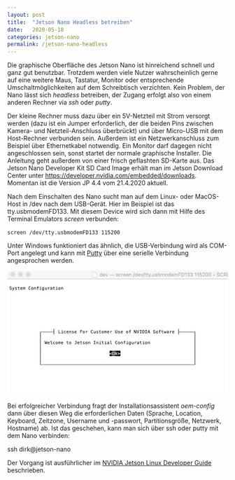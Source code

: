 ```yaml
---
layout: post
title:  "Jetson Nano Headless betreiben"
date:   2020-05-18
categories: jetson-nano
permalink: /jetson-nano-headless
---
```


Die graphische Oberfläche des Jetson Nano ist hinreichend schnell und ganz gut benutzbar. Trotzdem werden viele Nutzer wahrscheinlich gerne auf eine weitere Maus, Tastatur, Monitor oder entsprechende Umschaltmöglichkeiten auf dem Schreibtisch verzichten. Kein Problem, der Nano lässt sich *headless* betreiben, der Zugang erfolgt also von einem anderen Rechner via *ssh* oder *putty*.

Der kleine Rechner muss dazu über ein 5V-Netzteil mit Strom versorgt werden (dazu ist ein Jumper erforderlich, der die beiden Pins zwischen Kamera- und Netzteil-Anschluss überbrückt) und über Micro-USB mit dem Host-Rechner verbunden sein. Außerdem ist ein Netzwerkanschluss zum Beispiel über Ethernetkabel notwendig. Ein Monitor darf dagegen nicht angeschlossen sein, sonst startet der normale graphische Installer. Die Anleitung geht außerdem von einer frisch geflashten SD-Karte aus. Das Jetson Nano Developer Kit SD Card Image erhält man im Jetson Download Center unter https://developer.nvidia.com/embedded/downloads. Momentan ist die Version JP 4.4 vom 21.4.2020 aktuell.

Nach dem Einschalten des Nano sucht man auf dem Linux- oder MacOS-Host in /dev nach dem USB-Gerät. Hier im Beispiel ist das tty.usbmodemFD133. Mit diesem Device wird sich dann mit Hilfe des Terminal Emulators *screen* verbunden:

    screen /dev/tty.usbmodemFD133 115200

Unter Windows funktioniert das ähnlich, die USB-Verbindung wird als COM-Port angelegt und kann mit [Putty](https://putty.org/) über eine serielle Verbindung angesprochen werden.

![Jetson Nano im Headless-Mode](/images/jetson-nano-headless/jetson-nano-headless.jpg)

Bei erfolgreicher Verbindung fragt der Installationsassistent *oem-config* dann über diesen Weg die erforderlichen Daten (Sprache, Location, Keyboard, Zeitzone, Username und -passwort, Partitionsgröße, Netzwerk, Hostname) ab. Ist das geschehen, kann man sich über ssh oder putty mit dem Nano verbinden:

ssh dirk@jetson-nano

Der Vorgang ist ausführlicher im [NVIDIA Jetson Linux Developer Guide](https://docs.nvidia.com/jetson/l4t/index.html#page/Tegra%2520Linux%2520Driver%2520Package%2520Development%2520Guide%2Fflashing.html%23wwpID0E0KD0HA) beschrieben.
